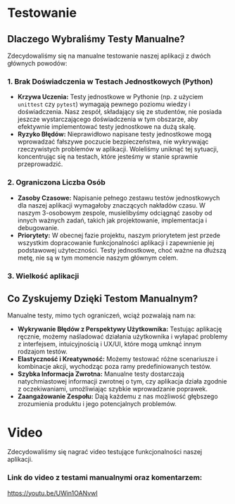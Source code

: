 # Testowanie

## Dlaczego Wybraliśmy Testy Manualne?

Zdecydowaliśmy się na manualne testowanie naszej aplikacji z dwóch głównych powodów:

### 1. Brak Doświadczenia w Testach Jednostkowych (Python)

* **Krzywa Uczenia:** Testy jednostkowe w Pythonie (np. z użyciem `unittest` czy `pytest`) wymagają pewnego poziomu wiedzy i doświadczenia. Nasz zespół, składający się ze studentów, nie posiada jeszcze wystarczającego doświadczenia w tym obszarze, aby efektywnie implementować testy jednostkowe na dużą skalę.
* **Ryzyko Błędów:** Nieprawidłowo napisane testy jednostkowe mogą wprowadzać fałszywe poczucie bezpieczeństwa, nie wykrywając rzeczywistych problemów w aplikacji. Woleliśmy uniknąć tej sytuacji, koncentrując się na testach, które jesteśmy w stanie sprawnie przeprowadzić.

### 2. Ograniczona Liczba Osób

* **Zasoby Czasowe:** Napisanie pełnego zestawu testów jednostkowych dla naszej aplikacji wymagałoby znaczących nakładów czasu. W naszym 3-osobowym zespole, musielibyśmy odciągnąć zasoby od innych ważnych zadań, takich jak projektowanie, implementacja i debugowanie.
* **Priorytety:** W obecnej fazie projektu, naszym priorytetem jest przede wszystkim dopracowanie funkcjonalności aplikacji i zapewnienie jej podstawowej użyteczności. Testy jednostkowe, choć ważne na dłuższą metę, nie są w tym momencie naszym głównym celem.

### 3. Wielkość aplikacji

## Co Zyskujemy Dzięki Testom Manualnym?

Manualne testy, mimo tych ograniczeń, wciąż pozwalają nam na:

* **Wykrywanie Błędów z Perspektywy Użytkownika:** Testując aplikację ręcznie, możemy naśladować działania użytkownika i wyłapać problemy z interfejsem, intuicyjnością i UX/UI, które mogą umknąć innym rodzajom testów.
* **Elastyczność i Kreatywność:** Możemy testować różne scenariusze i kombinacje akcji, wychodząc poza ramy predefiniowanych testów.
* **Szybka Informacja Zwrotna:** Manualne testy dostarczają natychmiastowej informacji zwrotnej o tym, czy aplikacja działa zgodnie z oczekiwaniami, umożliwiając szybkie wprowadzanie poprawek.
* **Zaangażowanie Zespołu:** Dają każdemu z nas możliwość głębszego zrozumienia produktu i jego potencjalnych problemów.

# Video

Zdecydowaliśmy się nagrać video testujące funkcjonalności naszej aplikacji.

### Link do video z testami manualnymi oraz komentarzem:

https://youtu.be/UWin1OANvwI
